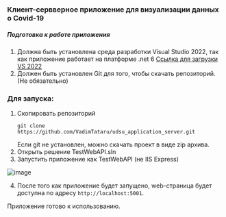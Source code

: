 ### Клиент-сервверное приложение для визуализации данных о Covid-19

##### Подготовка к работе приложения
1. Должна быть установлена среда разработки Visual Studio 2022, так как приложение работает на платформе .net 6
   [Ссылка для загрузки VS 2022](https://visualstudio.microsoft.com/ru/vs/)
2. Должен быть установлен Git для того, чтобы скачать репозиторий. (Не обязательно)
   
### Для запуска:
1. Скопировать репозиторий
   ```Shell
   git clone https://github.com/VadimTataru/udsu_application_server.git
   ```
   Если git не установлен, можно скачать проект в виде zip архива.
2. Открыть решение TestWebAPI.sln
3. Запустить приложение как TestWebAPI (не IIS Express)

![image](https://user-images.githubusercontent.com/64976256/168458054-87e84f01-89f3-42f1-a70d-dbf3cb536040.png)

4. После того как приложение будет запущено, web-страница будет доступна по адресу `http://localhost:5001`.

Приложение готово к использованию.

